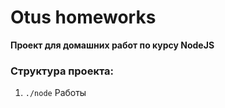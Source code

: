 # Otus homeworks

**Проект для домашних работ по курсу NodeJS**

### Структура проекта:

1) `./node`
    Работы
